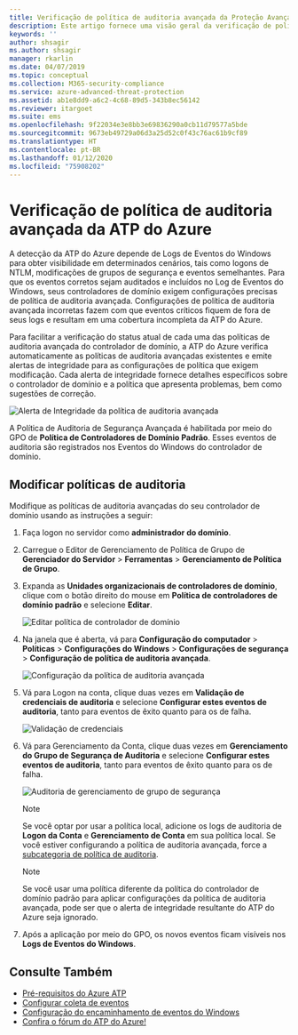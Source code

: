 ```yaml
---
title: Verificação de política de auditoria avançada da Proteção Avançada contra Ameaças do Azure | Microsoft Docs
description: Este artigo fornece uma visão geral da verificação de política de auditoria avançada da ATP do Azure.
keywords: ''
author: shsagir
ms.author: shsagir
manager: rkarlin
ms.date: 04/07/2019
ms.topic: conceptual
ms.collection: M365-security-compliance
ms.service: azure-advanced-threat-protection
ms.assetid: ab1e8dd9-a6c2-4c68-89d5-343b8ec56142
ms.reviewer: itargoet
ms.suite: ems
ms.openlocfilehash: 9f22034e3e8bb3e69836290a0cb11d79577a5bde
ms.sourcegitcommit: 9673eb49729a06d3a25d52c0f43c76ac61b9cf89
ms.translationtype: HT
ms.contentlocale: pt-BR
ms.lasthandoff: 01/12/2020
ms.locfileid: "75908202"
---
```

# <a name="azure-atp-advanced-audit-policy-check"></a>Verificação de política de auditoria avançada da ATP do Azure

A detecção da ATP do Azure depende de Logs de Eventos do Windows para obter visibilidade em determinados cenários, tais como logons de NTLM, modificações de grupos de segurança e eventos semelhantes. Para que os eventos corretos sejam auditados e incluídos no Log de Eventos do Windows, seus controladores de domínio exigem configurações precisas de política de auditoria avançada. Configurações de política de auditoria avançada incorretas fazem com que eventos críticos fiquem de fora de seus logs e resultam em uma cobertura incompleta da ATP do Azure.

Para facilitar a verificação do status atual de cada uma das políticas de auditoria avançada do controlador de domínio, a ATP do Azure verifica automaticamente as políticas de auditoria avançadas existentes e emite alertas de integridade para as configurações de política que exigem modificação. Cada alerta de integridade fornece detalhes específicos sobre o controlador de domínio e a política que apresenta problemas, bem como sugestões de correção.

![Alerta de Integridade da política de auditoria avançada](media/atp-health-alert-audit.png)


A Política de Auditoria de Segurança Avançada é habilitada por meio do GPO de **Política de Controladores de Domínio Padrão**. Esses eventos de auditoria são registrados nos Eventos do Windows do controlador de domínio. 

## <a name="modify-audit-policies"></a>Modificar políticas de auditoria 

Modifique as políticas de auditoria avançadas do seu controlador de domínio usando as instruções a seguir:

1. Faça logon no servidor como **administrador do domínio**.
2. Carregue o Editor de Gerenciamento de Política de Grupo de **Gerenciador do Servidor** > **Ferramentas** > **Gerenciamento de Política de Grupo**. 
3. Expanda as **Unidades organizacionais de controladores de domínio**, clique com o botão direito do mouse em **Política de controladores de domínio padrão** e selecione **Editar**. 

    ![Editar política de controlador de domínio](media/atp-advanced-audit-policy-check-step-1.png)

4. Na janela que é aberta, vá para **Configuração do computador** > **Políticas** > **Configurações do Windows** > **Configurações de segurança** > **Configuração de política de auditoria avançada**.

    ![Configuração da política de auditoria avançada](media/atp-advanced-audit-policy-check-step-2.png)

5. Vá para Logon na conta, clique duas vezes em **Validação de credenciais de auditoria** e selecione **Configurar estes eventos de auditoria**, tanto para eventos de êxito quanto para os de falha. 

    ![Validação de credenciais](media/atp-advanced-audit-policy-check-step-3.png)

6. Vá para Gerenciamento da Conta, clique duas vezes em **Gerenciamento do Grupo de Segurança de Auditoria** e selecione **Configurar estes eventos de auditoria**, tanto para eventos de êxito quanto para os de falha.

    ![Auditoria de gerenciamento de grupo de segurança](media/atp-advanced-audit-policy-check-step-4.png)

    > [!NOTE]
    > Se você optar por usar a política local, adicione os logs de auditoria de **Logon da Conta** e **Gerenciamento de Conta** em sua política local. Se você estiver configurando a política de auditoria avançada, force a [subcategoria de política de auditoria](https://docs.microsoft.com/windows/security/threat-protection/security-policy-settings/audit-force-audit-policy-subcategory-settings-to-override).
    
    > [!NOTE] 
    > Se você usar uma política diferente da política do controlador de domínio padrão para aplicar configurações da política de auditoria avançada, pode ser que o alerta de integridade resultante do ATP do Azure seja ignorado. 

7. Após a aplicação por meio do GPO, os novos eventos ficam visíveis nos **Logs de Eventos do Windows**.

## <a name="see-also"></a>Consulte Também
- [Pré-requisitos do Azure ATP](atp-prerequisites.md)
- [Configurar coleta de eventos](configure-event-collection.md)
- [Configuração do encaminhamento de eventos do Windows](configure-event-forwarding.md)
- [Confira o fórum do ATP do Azure!](https://aka.ms/azureatpcommunity)

